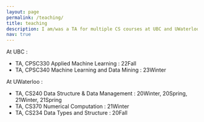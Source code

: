 ```yaml
---
layout: page
permalink: /teaching/
title: teaching
description: I am/was a TA for multiple CS courses at UBC and UWaterloo.
nav: true
---
```


At UBC :
* TA, CPSC330 Applied Machine Learning : 22Fall
* TA, CPSC340 Machine Learning and Data Mining : 23Winter

At UWaterloo :
* TA, CS240 Data Structure & Data Management : 20Winter, 20Spring, 21Winter, 21Spring
* TA, CS370 Numerical Computation : 21Winter
* TA, CS234 Data Types and Structure : 20Fall
